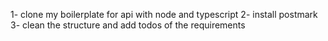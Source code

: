 
1- clone my boilerplate for api with node and typescript
2- install postmark
3- clean the structure and add todos of the requirements
